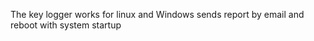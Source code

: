 The key logger works for linux and Windows
sends report by email
and reboot with system startup




